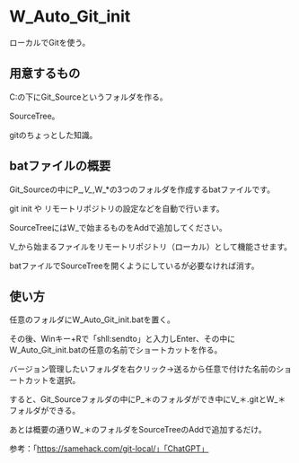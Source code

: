 # W_Auto_Git_init
ローカルでGitを使う。

## 用意するもの
C:の下にGit_Sourceというフォルダを作る。

SourceTree。

gitのちょっとした知識。

## batファイルの概要
Git_Sourceの中にP_*,V_*,W_*の3つのフォルダを作成するbatファイルです。

git init や リモートリポジトリの設定などを自動で行います。

SourceTreeにはW_で始まるものをAddで追加してください。

V_から始まるファイルをリモートリポジトリ（ローカル）として機能させます。

batファイルでSourceTreeを開くようにしているが必要なければ消す。

## 使い方
任意のフォルダにW_Auto_Git_init.batを置く。

その後、Winキー+Rで「shll:sendto」と入力しEnter、その中にW_Auto_Git_init.batの任意の名前でショートカットを作る。

バージョン管理したいフォルダを右クリック→送るから任意で付けた名前のショートカットを選択。

すると、Git_Sourceフォルダの中にP_＊のフォルダができ中にV_＊.gitとW_＊フォルダができる。

あとは概要の通りW_＊のフォルダをSourceTreeのAddで追加するだけ。

参考：「https://samehack.com/git-local/」「ChatGPT」
